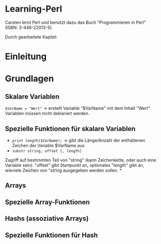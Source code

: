 # Learning-Perl
Carsten lernt Perl und benutzt dazu das Buch "Programmieren in Perl" (ISBN: 3-446-22013-5).

Durch gearbeitete Kapitel:

# Einleitung
# Grundlagen
## Skalare Variablen
`$VarName = "Wert"` -> erstellt Variable "$VarName" mit dem Inhalt "Wert". Variablen müssen nicht deklariert werden.

## Spezielle Funktionen für skalare Variablen
* `print length($VarName);` -> gibt die Länge/Anzahl der enthaltenen Zeichen der Variable $VarName aus
* `substr string, offset [, length]`

Zugriff auf bestimmten Teil von "string" (kann Zeichenkette, oder auch eine Variable sein). "offset" gibt Startpunkt an, optionales "length" gibt an, wieviele Zeichen von "string ausgegeben werden sollen.
* 
## Arrays
## Spezielle Array-Funktionen
## Hashs (assoziative Arrays)
## Spezielle Funktionen für Hash

